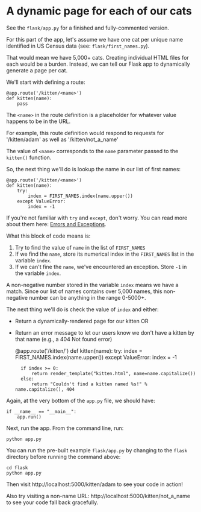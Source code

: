 # A dynamic page for each of our cats

See the `flask/app.py` for a finished and fully-commented version.

For this part of the app, let's assume we have one cat per unique name identified in US Census data (see: `flask/first_names.py`).

That would mean we have 5,000+ cats. Creating individual HTML files for each would be a burden. Instead, we can tell our Flask app to dynamically generate a page per cat.

We'll start with defining a route:

    @app.route('/kitten/<name>')
    def kitten(name):
        pass

The `<name>` in the route definition is a placeholder for whatever value happens to be in the URL.

For example, this route definition would respond to requests for '/kitten/adam' as well as '/kitten/not_a_name'

The value of `<name>` corresponds to the `name` parameter passed to the `kitten()` function.

So, the next thing we'll do is lookup the name in our list of first names:

    @app.route('/kitten/<name>')
    def kitten(name):
        try:
            index = FIRST_NAMES.index(name.upper())
        except ValueError:
            index = -1

If you're not familiar with `try` and `except`, don't worry. You can read more about them here: [Errors and Exceptions](https://docs.python.org/2/tutorial/errors.html).

What this block of code means is:

1. Try to find the value of `name` in the list of `FIRST_NAMES`
2. If we find the `name`, store its numerical index in the `FIRST_NAMES` list in the variable `index`.
3. If we can't fine the `name`, we've encountered an exception. Store `-1` in the variable `index`.

A non-negative number stored in the variable `index` means we have a match. Since our list of names contains over 5,000 names, this non-negative number can be anything in the range 0-5000+.

The next thing we'll do is check the value of `index` and either:

- Return a dynamically-rendered page for our kitten
OR
- Return an error message to let our users know we don't have a kitten by that name (e.g., a 404 Not found error)

    @app.route('/kitten/<name>')
    def kitten(name):
        try:
            index = FIRST_NAMES.index(name.upper())
        except ValueError:
            index = -1

        if index >= 0:
            return render_template("kitten.html", name=name.capitalize())
        else:
            return "Couldn't find a kitten named %s!" % name.capitalize(), 404

Again, at the very bottom of the `app.py` file, we should have:

    if __name__ == "__main__":
        app.run()

Next, run the app. From the command line, run:

    python app.py

You can run the pre-built example `flask/app.py` by changing to the `flask` directory before running the command above:

    cd flask
    python app.py

Then visit http://localhost:5000/kitten/adam to see your code in action!

Also try visiting a non-name URL: http://localhost:5000/kitten/not_a_name to see your code fall back gracefully.
